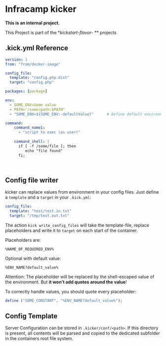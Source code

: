 # Infracamp kicker

**This is an internal project.**

This Project is part of the **kickstart-flavor-* ** projects

## .kick.yml Reference


```yaml
version: 1
from: "from/docker-image"

config_file:
  template: "config.php.dist"
  target: "config.php"

packages: [package]

env:
  - SOME_ENV=Some value 
  - PATH="/some/path:$PATH"
  - "SOME_ENV=${SOME_ENV:-defaultValue}"      # Define default environment

command:
    command_name1:
      - "script to exec (as user)"
        
    command_shell: |
      if [ -f /some/file ]; then
         echo "file found"
      fi;
      
     
```

## Config file writer

kicker can replace values from environment in your config files. Just define a `template` and a
`target` in your `.kick.yml`:

```yaml
config_file:
  template: "test/test.in.txt"
  target: "/tmp/test.out.txt"
```
The action `kick write_config_files` will take the template-file, replace placeholders
and write it to `target` on each start of the container.

Placeholders are:

```
%NAME_OF_REQUIRED_ENV%
```

Optional with default value:

```
%ENV_NAME?default_value%
```

Attention: The placeholder will be replaced by the shell-escaped value of the
environment. But **it won't add quotes around the value**!

To correctly handle values, you should quote every placeholder:

```php
define ("SOME_CONSTANT", "%ENV_NAME?default_value%");
```

## Config Template

Server Configuration can be stored in `.kicker/conf/<path>`. If this directory
is present, all contents will be parsed and copied to the dedicated subfolder
in the containers root file system.


